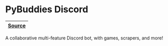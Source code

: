 [pybuddies-discord source]: https://github.com/RascalTwo/PythonBuddiesBot

# PyBuddies Discord

| [Source][pybuddies-discord source] |
| - |

A collaborative multi-feature Discord bot, with games, scrapers, and more!
